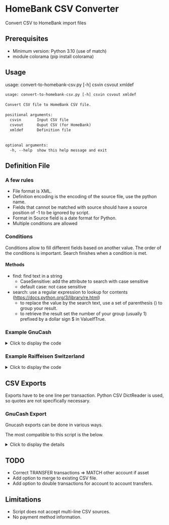 # HomeBank CSV Converter
Convert CSV to HomeBank import files

## Prerequisites
- Minimum version: Python 3.10 (use of match)
- module colorama (pip install colorama)

## Usage
usage: convert-to-homebank-csv.py [-h] csvin csvout xmldef

```
usage: convert-to-homebank-csv.py [-h] csvin csvout xmldef

Convert CSV file to HomeBank CSV file.

positional arguments:
  csvin       Input CSV file
  csvout      Ouput CSV (for HomeBank)
  xmldef      Definition file


optional arguments:
  -h, --help  show this help message and exit
```

## Definition File

### A few rules
- File format is XML.
- Definition encoding is the encoding of the source file, use the python name.
- Fields that cannot be matched with source should have a source position of -1 to be ignored by script.
- Format in Source field is a date format for Python.
- Multiple conditions are allowed

### Conditions
Conditions allow to fill different fields based on another value.
The order of the conditions is important. Search finishes when a condition is met.

#### Methods
- find: find text in a string
   - CaseSensitive: add the attribute to search with case sensitive
   - default case: not case sensitive
- search: use a regular expression to lookup for contents (https://docs.python.org/3/library/re.html)
   - to replace the value by the search text, use a set of parenthesis () to group your result.
   - to retrieve the result set the number of your group (usually 1) prefixed by a dollar sign $ in ValueIfTrue.

### Example GnuCash
<details>
<summary>Click to display the code</summary>

```xml
<?xml version="1.0" ?>
<Definition Name="Gnucash CHF">
    <CsvDefinitions Delimiter=";" HeaderLineCount="1" Encoding="utf8" />
    <Fields>
        <Field>
            <HomeBank Position="0" Name="date" />
            <Source Position="0" Name="Date" Format="%d.%m.%Y" />
        </Field>
        <Field>
            <HomeBank Position="1" Name="payment" />
            <Source Position="4" Name="Full Category Path" />
            <Condition Method="find" ValueIfTrue="9" ValueIfFalse="3" Test="Assets:Current Assets:Bank Accounts" />
        </Field>
        <Field>
            <HomeBank Position="2" Name="info" />
            <Source Position="-1" Name="N/A" />
        </Field>
        <Field>
            <HomeBank Position="3" Name="payee" />
            <Source Position="3" Name="Description" />
            <!-- Example if payee is always the first word followed by ' - ' or the only word (second condition) -->
            <Condition Method="search" Test="^(.*?)\ \-\ " ValueIfTrue="$1" ValueIfFalse="" />
            <Condition Method="search" Test="^(\w*?)$" ValueIfTrue="$1" ValueIfFalse="" />
        </Field>
        <Field>
            <HomeBank Position="4" Name="memo" />
            <Source Position="3" Name="Description" />
        </Field>
        <Field>
            <HomeBank Position="5" Name="amount" />
            <Source Position="7" Name="Amount Num." />
        </Field>
        <Field>
            <HomeBank Position="6" Name="category" />
            <Source Position="3" Name="Description" />
            <Condition Method="find" Test="Donation" ValueIfTrue="Charitable Donations" ValueIfFalse="" />
            <Condition Method="find" Test="Marché" ValueIfTrue="Food" ValueIfFalse="" />
            <Condition Method="find" Test="Lessive" ValueIfTrue="Housold:Laundry" ValueIfFalse="" />
        </Field>
        <Field>
            <HomeBank Position="7" Name="tags" />
            <Source Position="3" Name="Description" />
            <Condition Method="find" Test="Marché" ValueIfTrue="Food Market" ValueIfFalse="" />
            <Condition Method="find" Test="Coop" ValueIfTrue="Supermarket" ValueIfFalse="" />
            <Condition Method="find" Test="Migros" ValueIfTrue="Supermarket" ValueIfFalse="" />
            <Condition Method="find" Test="Denner" ValueIfTrue="Supermarket" ValueIfFalse="" />
        </Field>
    </Fields>
</Definition>
```
</details>

### Example Raiffeisen Switzerland
<details>
<summary>Click to display the code</summary>

```xml
<?xml version="1.0" ?>
<Definition Name="Raiffeisen">
    <CsvDefinitions Delimiter=";" HeaderLineCount="1" Encoding="latin1" />
    <Fields>
        <Field>
            <HomeBank Position="0" Name="date" />
            <Source Position="5" Name="Valuta Date" Format="%d-%m-%Y" />
        </Field>
        <Field>
            <HomeBank Position="1" Name="payment" />
            <Source Position="2" Name="Text" />
            <Condition Method="find" ValueIfTrue="4" ValueIfFalse="0" Test="transfert de compte à compte" />
            <Condition Method="find" ValueIfTrue="6" ValueIfFalse="0" Test="Achat" />
            <Condition Method="find" ValueIfTrue="7" ValueIfFalse="0" Test="E-banking Ordre permanent" />
            <Condition Method="find" ValueIfTrue="8" ValueIfFalse="0" Test="E-banking Ordre (eBill)" />
        </Field>
        <Field>
            <HomeBank Position="2" Name="info" />
            <Source Position="-1" Name="N/A" />
        </Field>
        <Field>
            <HomeBank Position="3" Name="payee" />
            <Source Position="-1" Name="N/A" />
        </Field>
        <Field>
            <HomeBank Position="4" Name="memo" />
            <Source Position="2" Name="Text" />
        </Field>
        <Field>
            <HomeBank Position="5" Name="amount" />
            <Source Position="3" Name="Credit/Debit Amount" />
        </Field>
        <Field>
            <HomeBank Position="6" Name="category" />
            <Source Position="-1" Name="N/A" />
        </Field>
        <Field>
            <HomeBank Position="7" Name="tags" />
            <Source Position="-1" Name="N/A" />
        </Field>
    </Fields>
</Definition>
```
</details>

## CSV Exports
Exports have to be one line per transaction.
Python CSV DictReader is used, so quotes are not specifically necessary.

### GnuCash Export

Gnucash exports can be done in various ways.

The most compatible to this script is the below.

<details>
<summary>Click to display the details</summary>
- File > Export > Export Transactions to CSV
- Choose Export Settings:
   - Options: Simple layout - mandatory
   - Separators: Semicolon (;) - optional
- Select the account
- Select the date range

![Export Settings](/doc/gnucash-exportsettings.png)
![Export Settings](/doc/gnucash-daterange.png)
</details>

## TODO

- Correct TRANSFER transactions => MATCH other account if asset
- Add option to merge to existing CSV file.
- Add option to double transactions for account to account transfers.

## Limitations

- Script does not accept multi-line CSV sources.
- No payment method information.
